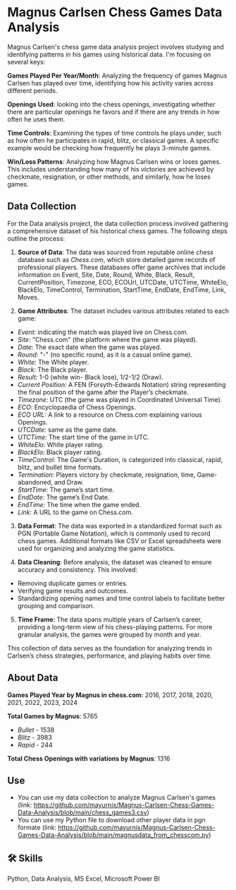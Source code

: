 
# Magnus Carlsen Chess Games Data Analysis

Magnus Carlsen's chess game data analysis project involves studying and identifying patterns in his games using historical data. I'm focusing on several keys:

**Games Played Per Year/Month**: Analyzing the frequency of games Magnus Carlsen has played over time, identifying how his activity varies across different periods.

**Openings Used**: looking into the chess openings, investigating whether there are particular openings he favors and if there are any trends in how often he uses them.

**Time Controls**: Examining the types of time controls he plays under, such as how often he participates in rapid, blitz, or classical games. A specific example would be checking how frequently he plays 3-minute games.

**Win/Loss Patterns**: Analyzing how Magnus Carlsen wins or loses games. This includes understanding how many of his victories are achieved by checkmate, resignation, or other methods, and similarly, how he loses games.



## Data Collection

For the Data analysis project, the data collection process involved gathering a comprehensive dataset of his historical chess games. The following steps outline the process:



1. **Source of Data**: 
   The data was sourced from reputable online chess database such as *Chess.com*, which store detailed game records of professional players. These databases offer game archives that include information on Event, Site, Date, Round, White, Black, Result, CurrentPosition, Timezone, ECO, ECOUrl, UTCDate, UTCTime, WhiteElo, BlackElo, TimeControl, Termination, StartTime, EndDate, EndTime, Link, Moves.



2. **Game Attributes**: 
   The dataset includes various attributes related to each game:
- *Event:* indicating the match was played live on Chess.com.
- *Site:* "Chess.com" (the platform where the game was played).
- *Date:* The exact date when the game was played.
- *Round:* "-" (no specific round, as it is a casual online game).
- *White:* The White player.
- *Black:* The Black player.
- *Result:* 1-0 (white win- Black lose), 1/2-1/2 (Draw).
- *Current Position:* A FEN (Forsyth-Edwards Notation) string      representing the final position of the game after the Player’s checkmate.
- *Timezone:* UTC (the game was played in Coordinated Universal Time).
- *ECO*: Encyclopaedia of Chess Openings.
- *ECO URL:* A link to a resource on Chess.com explaining various Openings.
- *UTCDate:* same as the game date.
- *UTCTime:* The start time of the game in UTC.
- *WhiteElo:* White player rating.
- *BlackElo:* Black player rating.
- *TimeControl:* The Game's Duration, is categorized into classical, rapid, blitz, and bullet time formats.
- *Termination:* Players victory by checkmate, resignation, time, Game-abandoned, and Draw.
- *StartTime:* The game’s start time.
- *EndDate:* The game’s End Date.
- *EndTime:* The time when the game ended.
- *Link:* A URL to the game on Chess.com.
   
3. **Data Format**:
   The data was exported in a standardized format such as PGN (Portable Game Notation), which is commonly used to record chess games. Additional formats like CSV or Excel spreadsheets were used for organizing and analyzing the game statistics.

4. **Data Cleaning**:
   Before analysis, the dataset was cleaned to ensure accuracy and consistency. This involved:
- Removing duplicate games or entries.
- Verifying game results and outcomes.
- Standardizing opening names and time control labels to facilitate better grouping and comparison.

5. **Time Frame**: 
   The data spans multiple years of Carlsen’s career, providing a long-term view of his chess-playing patterns. For more granular analysis, the games were grouped by month and year.

This collection of data serves as the foundation for analyzing trends in Carlsen’s chess strategies, performance, and playing habits over time.



## About Data
**Games Played Year by Magnus in chess.com**: 2016, 2017, 2018, 2020, 2021, 2022, 2023, 2024

**Total Games by Magnus**: 5765
- *Bullet* - 1538
- *Blitz* - 3983
- *Rapid* - 244

**Total Chess Openings with variations by Magnus**: 1316



## Use

- You can use my data collection to analyze Magnus Carlsen's games (link: https://github.com/mayurnix/Magnus-Carlsen-Chess-Games-Data-Analysis/blob/main/chess_games3.csv) 
- You can use my Python file to download other player data in pgn formate (link: https://github.com/mayurnix/Magnus-Carlsen-Chess-Games-Data-Analysis/blob/main/magnusdata_from_chesscom.py)



## 🛠 Skills
Python, Data Analysis, MS Excel, Microsoft Power BI

